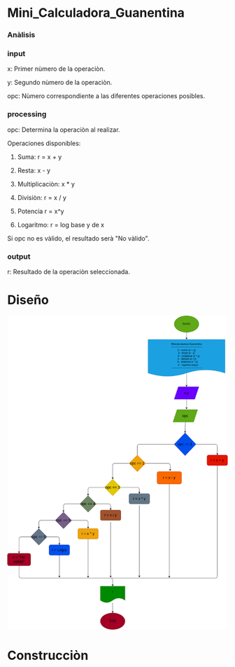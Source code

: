 # Mini_Calculadora_Guanentina


### Anàlisis

### input
x: Primer nùmero de la operaciòn.

y: Segundo nùmero de la operaciòn.

opc: Nùmero correspondiente a las diferentes operaciones posibles.

### processing 

opc: Determina la operaciòn al realizar.

Operaciones disponibles:

1) Suma: r = x + y

2) Resta: x - y

3) Multiplicaciòn: x * y

4) Divisiòn: r = x / y

5) Potencia r = x^y

6) Logaritmo: r = log base y de x

Si opc no es vàlido, el resultado serà "No vàlido".


### output 
r: Resultado de la operaciòn seleccionada.

# Diseño
![Diagrama de flujo](Diagrama.png "Diagrama de flujo")
 
# Construcciòn
 